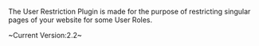 The User Restriction Plugin is made for the purpose of restricting
singular pages of your website for some User Roles.

~Current Version:2.2~